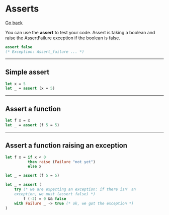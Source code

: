 # Asserts

[Go back](../index.md#intermediary-concepts)

You can use the **assert** to test your code. Assert is taking a boolean and raise the AssertFailure exception if the boolean is false.

```ocaml
assert false
(* Exception: Assert_failure ... *)
```

<hr class="sl">

## Simple assert

```ocaml
let x = 5
let _ = assert (x = 5)
```

<hr class="sr">

## Assert a function

```ocaml
let f x = x
let _ = assert (f 5 = 5)
```

<hr class="sl">

## Assert a function raising an exception

```ocaml
let f x = if x < 0 
		  then raise (Failure "not yet")
		  else x

let _ = assert (f 5 = 5)

let _ = assert (
	try (* we are expecting an exception: if there isn' an
	exception, we must (assert false) *)
		f (-2) = 0 && false
	with Failure _ -> true (* ok, we got the exception *)
)
```